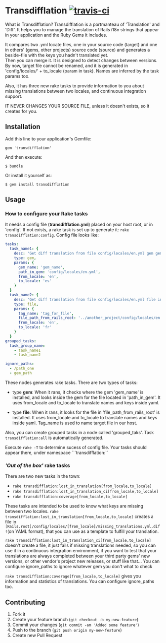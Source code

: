 # Transdifflation [![travis-ci](https://secure.travis-ci.org/Sage/transdifflation.png)](http://travis-ci.org/#!/Sage/transdifflation)

What is Transdifflation? Transdifflation is a portmanteau of 'Translation' and 'Diff'.  It helps you to manage the translation of Rails i18n strings that appear in your application and the Ruby Gems it includes.

It compares two .yml locate files, one in your source code (target) and one in others' (gems, other projects) source code (source) and generates a beside-file with the keys you hadn't translated yet.  
Then you can merge it. It is designed to detect changes between versions. By now, target file cannot be renamed, and it is generated in 'config/locales/' + to_locale (param in task). Names are inferred by the task params too.

Also, it has three new rake tasks to provide information to you about missing translations between two locales, and continuous integration support.

IT NEVER CHANGES YOUR SOURCE FILE, unless it doesn't exists, so it creates for you. 

## Installation

Add this line to your application's Gemfile:

    gem 'transdifflation'

And then execute:

    $ bundle

Or install it yourself as:

    $ gem install transdifflation

## Usage

### How to configure your Rake tasks

It needs a config file (**transdifflation.yml**) placed on your host root, or in 'config'. If not exists, a rake task is set up to generate it: ```rake transdifflation:config```. Config file looks like:

```yml
tasks:
  task_name1: {
    desc: 'Get diff translation from file config/locales/en.yml gem gem_name',
    type: gem,
    params: {
      gem_name: 'gem_name',
      path_in_gem: 'config/locales/en.yml',
      from_locale: 'en',
      to_locale: 'es'
    }
  }
  task_name2: {
    desc: 'Get diff translation from file config/locales/en.yml file in file_path',
    type: file,
    params: {
      tag_name: 'tag_for_file',
      file_path_from_rails_root: '../another_project/config/locales/en.yml',
      from_locale: 'en',
      to_locale: 'fr'
    }
  }
grouped_tasks:
  task_group_name: 
    - task_name1
    - task_name2

ignore_paths:
  - /path_one
  - gem_path

```

These nodes generates rake tasks. There are two types of tasks:

*   type **gem**: When it rans, it checks where the gem 'gem_name' is installed, and looks inside the gem for the file located in 'path_in_gem'. It uses from_locale and to_locale to translate names and keys inside yaml.

*   type **file**: When it rans, it looks for the file in 'file_path_from_rails_root' is installed. It uses from_locale and to_locale to translate names and keys inside yaml. Tag_name is used to name target file in our host.

Also, you can create grouped tasks in a node called 'grouped_taks'. Task ```transdifflation:all``` is automatically generated.  

Execute ```rake -T``` to determine sucess of config file. Your tasks should appear there, under namespace ```transdifflation:``


### _'Out of the box'_ rake tasks

There are two new tasks in the town:

*   ```rake transdifflation:lost_in_translation[from_locale,to_locale]```
*   ```rake transdifflation:lost_in_translation_ci[from_locale,to_locale]```
*   ```rake transdifflation:coverage[from_locale,to_locale]```

These tasks are intended to be used to know what keys are missing between two locales. ```rake transdifflation:lost_in_translation[from_locale,to_locale]``` creates a file in ```[Rails.root]/config/locales/[from_locale]/missing_translations.yml.diff```(on YAML format), that you can use as a template to fulfill your translation.

```rake transdifflation:lost_in_translation_ci[from_locale,to_locale]```
doesn't create a file, it just fails if missing translations needed, so
you can use it in a continuous integration environment, if you want to
test that your translations are always completed between your third
party gems' new versions, or other vendor's project new releases, or
stuff like that... You can configure ignore_paths to ignore whatever gem
you don't what to check

```rake transdifflation:coverage[from_locale,to_locale]``` gives you
information and statistics of translations. You can configure
ignore_paths too. 




## Contributing

1. Fork it
2. Create your feature branch (`git checkout -b my-new-feature`)
3. Commit your changes (`git commit -am 'Added some feature'`)
4. Push to the branch (`git push origin my-new-feature`)
5. Create new Pull Request

